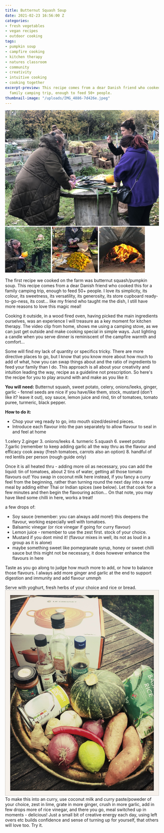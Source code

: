 ```yaml
---
title: Butternut Squash Soup
date: 2021-02-23 16:56:00 Z
categories:
- fresh vegetables
- vegan recipes
- outdoor cooking
tags:
- pumpkin soup
- campfire cooking
- kitchen therapy
- natures classroom
- community
- creativity
- intuitive cooking
- cooking together
excerpt-preview: This recipe comes from a dear Danish friend who cooked this for a
  family camping trip, enough to feed 50+ people.
thumbnail-image: "/uploads/IMG_4886-7d426e.jpeg"
---
```


![IMG_4780.jpeg](/uploads/IMG_4780.jpeg)
![IMG_4777.jpeg](/uploads/IMG_4777.jpeg)
![IMG_4886-7d426e.jpeg](/uploads/IMG_4886-7d426e.jpeg)
![IMG_4778.jpeg](/uploads/IMG_4778.jpeg)

The first recipe we cooked on the farm was butternut squash/pumpkin soup.  This recipe comes from a dear Danish friend who cooked this for a family camping trip, enough to feed 50+ people.  I love its simplicity, its colour, its sweetness, its versatility, its generosity, its store cupboard ready-to-go-ness, its cost... like my friend who taught me the dish, I still have more reasons to love this magic meal!  

Cooking it outside, in a wood fired oven, having picked the main ingredients ourselves, was an experience I will treasure as a key moment for kitchen therapy.  The video clip from home, shows me using a camping stove, as we can just get outside and make cooking special in simple ways.  Just lighting a candle when you serve dinner is reminiscent of the campfire warmth and comfort... 

Some will find my lack of quantity or specifics tricky.  There are more directive places to go, but I know that you know more about how much to add of what, how you can swap things about and the ratio of ingredients to feed your family than I do.  This approach is all about your creativity and intuition leading the way, recipe as a guideline not prescription.  So here's the recipe for you to play around with and make as you like it:

**You will need:**
Butternut squash, sweet potato, celery, onions/leeks, ginger, garlic - fennel seeds are nice if you have/like them, stock, mustard (don't like it? leave it out), soy sauce, lemon juice and rind, tin of tomatoes, tomato puree, turmeric, black pepper.

**How to do it:**
* Chop your veg ready to go, into mouth sized/desired pieces.
* Introduce each flavour into the pan separately to allow flavour to seal in and feel at home

1.celery 2.ginger 3. onions/leeks 4. turmeric 5.squash 6. sweet potato 7.garlic (remember to keep adding garlic all the way thru as the flavour and efficacy cook away (fresh tomatoes, carrots also an option) 8. handful of red lentils per person (rough guide only)

Once it is all heated thru - adding more oil as necessary, you can add the liquid: tin of tomatoes, about 2 tins of water, getting all those tomato flavours out! You swap in coconut milk here instead, if you fancy a curry feel from the beginning, rather than turning round the next day into a new meal by adding either Thai or Indian spices (see below).  Let that cook for a few minutes and then begin the flavouring action... On that note, you may have liked some chilli in here, works a treat!

a few drops of:
* Soy sauce (remember: you can always add more!) this deepens the flavour, working especially well with tomatoes.
* Balsamic vinegar (or rice vinegar if going for curry flavour)
* Lemon juice - remember to use the zest first.
stock of your choice.
* Mustard if you dont mind it! (flavour mixes in well, its not as loud in a group as it is alone)
* maybe something sweet like pomegranate syrup, honey or sweet chilli sauce but this might not be necessary, it does however enhance the flavours in here 

Taste as you go along to judge how much more to add, or how to balance those flavours.  I always add more ginger and garlic at the end to support digestion and immunity and add flavour ummph

Serve with yoghurt, fresh herbs of your choice and rice or bread.
![IMG_4764.jpg](/uploads/IMG_4764.jpg)
To make this into an curry, use coconut milk and curry paste/poweder of your choice, zest in lime, grate in more ginger, crush in more garlic, add in few drops more of rice vinegar, and there you go, meal switched up in moments - delicious! Just a small bit of creative energy each day, using left overs etc builds confidence and sense of turning up for yourself, that others will love too.  Try it.



